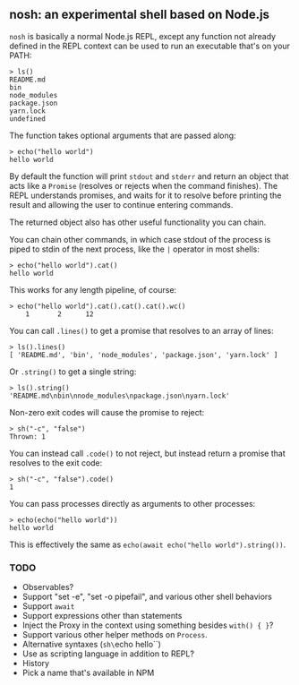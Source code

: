 ## nosh: an experimental shell based on Node.js

`nosh` is basically a normal Node.js REPL, except any function not already defined in the REPL context can be used to run an executable that's on your PATH:

    > ls()
    README.md
    bin
    node_modules
    package.json
    yarn.lock
    undefined

The function takes optional arguments that are passed along:

    > echo("hello world")
    hello world

By default the function will print `stdout` and `stderr` and return an object that acts like a `Promise` (resolves or rejects when the command finishes). The REPL understands promises, and waits for it to resolve before printing the result and allowing the user to continue entering commands.

The returned object also has other useful functionality you can chain.

You can chain other commands, in which case stdout of the process is piped to stdin of the next process, like the `|` operator in most shells:

    > echo("hello world").cat()
    hello world

This works for any length pipeline, of course:

    > echo("hello world").cat().cat().cat().wc()
        1       2      12

You can call `.lines()` to get a promise that resolves to an array of lines:

    > ls().lines()
    [ 'README.md', 'bin', 'node_modules', 'package.json', 'yarn.lock' ]

Or `.string()` to get a single string:

    > ls().string()
    'README.md\nbin\nnode_modules\npackage.json\nyarn.lock'

Non-zero exit codes will cause the promise to reject:

    > sh("-c", "false")
    Thrown: 1

You can instead call `.code()` to not reject, but instead return a promise that resolves to the exit code:

    > sh("-c", "false").code()
    1

You can pass processes directly as arguments to other processes:

    > echo(echo("hello world"))
    hello world

This is effectively the same as `echo(await echo("hello world").string())`.

### TODO

- Observables?
- Support "set -e", "set -o pipefail", and various other shell behaviors
- Support `await`
- Support expressions other than statements
- Inject the Proxy in the context using something besides `with() { }`?
- Support various other helper methods on `Process`.
- Alternative syntaxes (`sh\`echo hello\``)
- Use as scripting language in addition to REPL?
- History
- Pick a name that's available in NPM
